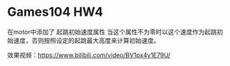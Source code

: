 # Games104 HW4

在motor中添加了 起跳初始速度属性 当这个属性不为零时以这个速度作为起跳初始速度，否则按照设定的起跳最大高度来计算初始速度。

效果视频：https://www.bilibili.com/video/BV1px4y1E79U/
